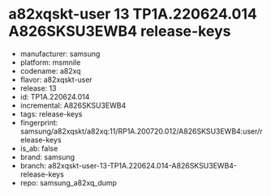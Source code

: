 # a82xqskt-user 13 TP1A.220624.014 A826SKSU3EWB4 release-keys
- manufacturer: samsung
- platform: msmnile
- codename: a82xq
- flavor: a82xqskt-user
- release: 13
- id: TP1A.220624.014
- incremental: A826SKSU3EWB4
- tags: release-keys
- fingerprint: samsung/a82xqskt/a82xq:11/RP1A.200720.012/A826SKSU3EWB4:user/release-keys
- is_ab: false
- brand: samsung
- branch: a82xqskt-user-13-TP1A.220624.014-A826SKSU3EWB4-release-keys
- repo: samsung_a82xq_dump
